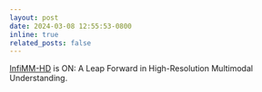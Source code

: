 ```yaml
---
layout: post
date: 2024-03-08 12:55:53-0800
inline: true
related_posts: false
---
```


[InfiMM-HD](https://huggingface.co/Infi-MM/infimm-hd) is ON: A Leap Forward in High-Resolution Multimodal Understanding.
